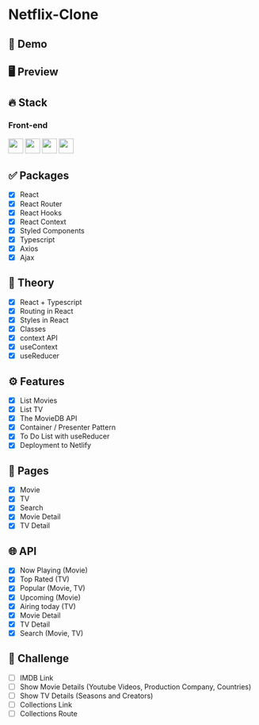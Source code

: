 # Netflix-Clone

## 🔗 Demo

## 🖥 Preview

## 🔥 Stack

### Front-end

<img height="30" src="https://img.shields.io/badge/React-black?style=for-the-badge&logo=React&logoColor=#61DAFB"/> <img height="30" src="https://img.shields.io/badge/Javascript-black?style=for-the-badge&logo=Javascript&logoColor=F7DF1E"/>
<img height="30" src="https://img.shields.io/badge/Typescript-black?style=for-the-badge&logo=Typescript&logoColor=3178C6"/>
<img height="30" src="https://img.shields.io/badge/Netlify-black?style=for-the-badge&logo=Netlify&logoColor=00C7B7"/>

## ✅ Packages

- [x] React
- [x] React Router
- [x] React Hooks
- [x] React Context
- [x] Styled Components
- [x] Typescript
- [x] Axios
- [x] Ajax

## 📖 Theory

- [x] React + Typescript
- [x] Routing in React
- [x] Styles in React
- [x] Classes
- [x] context API
- [x] useContext
- [x] useReducer

## ⚙ Features

- [x] List Movies
- [x] List TV
- [x] The MovieDB API
- [x] Container / Presenter Pattern
- [x] To Do List with useReducer
- [x] Deployment to Netlify

## 📑 Pages

- [x] Movie
- [x] TV
- [x] Search
- [x] Movie Detail
- [x] TV Detail

## 🌐 API

- [x] Now Playing (Movie)
- [x] Top Rated (TV)
- [x] Popular (Movie, TV)
- [x] Upcoming (Movie)
- [x] Airing today (TV)
- [x] Movie Detail
- [x] TV Detail
- [x] Search (Movie, TV)

## 💎 Challenge

- [ ] IMDB Link
- [ ] Show Movie Details (Youtube Videos, Production Company, Countries)
- [ ] Show TV Details (Seasons and Creators)
- [ ] Collections Link
- [ ] Collections Route

